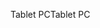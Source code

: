 <span data-ttu-id="a567b-101">Tablet PC</span><span class="sxs-lookup"><span data-stu-id="a567b-101">Tablet PC</span></span>